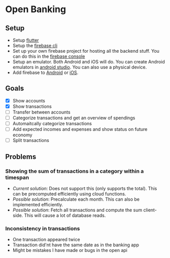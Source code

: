 # Open Banking
## Setup
* Setup [flutter](https://flutter.dev/docs/get-started/install)
* Setup the [firebase cli](https://firebase.google.com/docs/cli)
* Set up your own firebase project for hosting all the backend stuff. You can do this in the [firebase console](https://console.firebase.com)
* Setup an emulator. Both Android and iOS will do. You can create Android emulators in [android studio](https://developer.android.com/studio). You can also use a physical device.
* Add firebase to [Android](https://firebase.google.com/docs/android/setup) or [iOS](https://firebase.google.com/docs/ios/setup).

## Goals
* [x] Show accounts
* [x] Show transactions
* [ ] Transfer between accounts
* [ ] Categorize transactions and get an overview of spendings
* [ ] Automaitcally categorize transactions
* [ ] Add expected incomes and expenses and show status on future economy
* [ ] Split transactions

## Problems
### Showing the sum of transactions in a category within a timespan
* *Current solution*: Does not support this (only supports the total). This can be precomputed efficiently using cloud functions.
* *Possible solution*:  Precalculate each month. This can also be implemented efficiently.
* *Possible solution*: Fetch all transactions and compute the sum client-side. This will cause a lot of database reads.

### Inconsistency in transactions
* One transaction appeared twice
* Transaction did'nt have the same date as in the banking app
* Might be mistakes I have made or bugs in the open api
